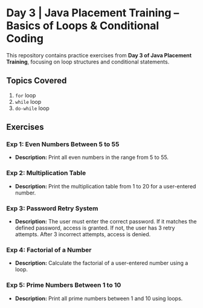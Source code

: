 # Day 3 | Java Placement Training – Basics of Loops & Conditional Coding

This repository contains practice exercises from **Day 3 of Java Placement Training**, focusing on loop structures and conditional statements.

## Topics Covered
1. `for` loop  
2. `while` loop  
3. `do-while` loop  

## Exercises
### **Exp 1: Even Numbers Between 5 to 55**
- **Description:** Print all even numbers in the range from 5 to 55.  
### **Exp 2: Multiplication Table**
- **Description:** Print the multiplication table from 1 to 20 for a user-entered number.  
### **Exp 3: Password Retry System**
- **Description:** The user must enter the correct password. If it matches the defined password, access is granted. If not, the user has 3 retry attempts. After 3 incorrect attempts, access is denied.  
### **Exp 4: Factorial of a Number**
- **Description:** Calculate the factorial of a user-entered number using a loop.  
### **Exp 5: Prime Numbers Between 1 to 10**
- **Description:** Print all prime numbers between 1 and 10 using loops.  
